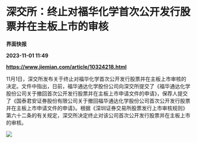 # 深交所：终止对福华化学首次公开发行股票并在主板上市的审核
**界面快报**

**2023-11-01 11:49**

**https://www.jiemian.com/article/10324218.html**

11月1日，深交所发布关于终止对福华化学首次公开发行股票并在主板上市审核的决定。文件中指出，日前，福华通达化学股份公司向深交所提交了《福华通达化学股份公司关于撤回首次公开发行股票并在主板上市申请文件的申请》，保荐人提交了《国泰君安证券股份有限公司关于撤回福华通达化学股份公司首次公开发行股票并在主板上市申请文件的申请》。根据《深圳证券交易所股票发行上市审核规则》第六十二条的有关规定，深交所决定终止对该公司首次公开发行股票并在主板上市的审核。

![](https://img3.jiemian.com/101/original/20231101/169883895536344200_a700xH.jpg)